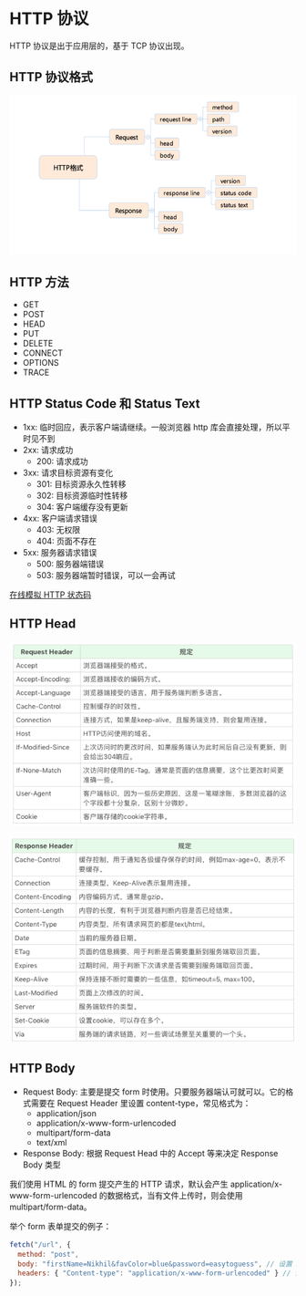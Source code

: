 # HTTP 协议

HTTP 协议是出于应用层的，基于 TCP 协议出现。

## HTTP 协议格式

![http](./images/http.jpg)

## HTTP 方法

- GET
- POST
- HEAD
- PUT
- DELETE
- CONNECT
- OPTIONS
- TRACE

## HTTP Status Code 和 Status Text

- 1xx: 临时回应，表示客户端请继续。一般浏览器 http 库会直接处理，所以平时见不到
- 2xx: 请求成功
  - 200: 请求成功
- 3xx: 请求目标资源有变化
  - 301: 目标资源永久性转移
  - 302: 目标资源临时性转移
  - 304: 客户端缓存没有更新
- 4xx: 客户端请求错误
  - 403: 无权限
  - 404: 页面不存在
- 5xx: 服务器请求错误
  - 500: 服务器端错误
  - 503: 服务器端暂时错误，可以一会再试

[在线模拟 HTTP 状态码](https://httpstat.us/)

## HTTP Head

![request-header](./images/request-header.png)

![response-header](./images/response-header.png)

## HTTP Body

- Request Body: 主要是提交 form 时使用。只要服务器端认可就可以。它的格式需要在 Request Header 里设置 content-type，常见格式为：
  - application/json
  - application/x-www-form-urlencoded
  - multipart/form-data
  - text/xml
- Response Body: 根据 Request Head 中的 Accept 等来决定 Response Body 类型

我们使用 HTML 的 form 提交产生的 HTTP 请求，默认会产生 application/x-www-form-urlencoded 的数据格式，当有文件上传时，则会使用 multipart/form-data。

举个 form 表单提交的例子：

```javascript
fetch("/url", {
  method: "post",
  body: "firstName=Nikhil&favColor=blue&password=easytoguess", // 设置 Request Body
  headers: { "Content-type": "application/x-www-form-urlencoded" } // 设置 Request Header 来告诉服务器Request Body的类型。
});
```
